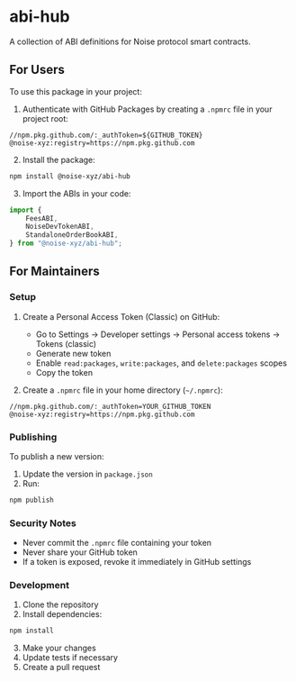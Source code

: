 # abi-hub

A collection of ABI definitions for Noise protocol smart contracts.

## For Users

To use this package in your project:

1. Authenticate with GitHub Packages by creating a `.npmrc` file in your project root:

```
//npm.pkg.github.com/:_authToken=${GITHUB_TOKEN}
@noise-xyz:registry=https://npm.pkg.github.com
```

2. Install the package:

```bash
npm install @noise-xyz/abi-hub
```

3. Import the ABIs in your code:

```typescript
import {
    FeesABI,
    NoiseDevTokenABI,
    StandaloneOrderBookABI,
} from "@noise-xyz/abi-hub";
```

## For Maintainers

### Setup

1. Create a Personal Access Token (Classic) on GitHub:

    - Go to Settings → Developer settings → Personal access tokens → Tokens (classic)
    - Generate new token
    - Enable `read:packages`, `write:packages`, and `delete:packages` scopes
    - Copy the token

2. Create a `.npmrc` file in your home directory (`~/.npmrc`):

```
//npm.pkg.github.com/:_authToken=YOUR_GITHUB_TOKEN
@noise-xyz:registry=https://npm.pkg.github.com
```

### Publishing

To publish a new version:

1. Update the version in `package.json`
2. Run:

```bash
npm publish
```

### Security Notes

-   Never commit the `.npmrc` file containing your token
-   Never share your GitHub token
-   If a token is exposed, revoke it immediately in GitHub settings

### Development

1. Clone the repository
2. Install dependencies:

```bash
npm install
```

3. Make your changes
4. Update tests if necessary
5. Create a pull request
